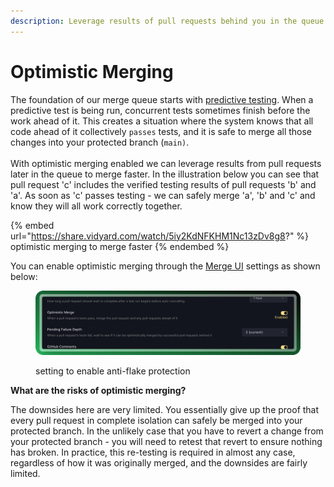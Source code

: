 ```yaml
---
description: Leverage results of pull requests behind you in the queue to merge faster
---
```


# Optimistic Merging

The foundation of our merge queue starts with [predictive testing](predictive-testing.md). When a predictive test is being run, concurrent tests sometimes finish before the work ahead of it. This creates a situation where the system knows that all code ahead of it collectively `passes` tests, and it is safe to merge all those changes into your protected branch (`main)`.\
\
With optimistic merging enabled we can leverage results from pull requests later in the queue to merge faster. In the illustration below you can see that pull request 'c' includes the verified testing results of pull requests 'b' and 'a'. As soon as 'c' passes testing - we can safely merge 'a', 'b' and 'c' and know they will all work correctly together.

{% embed url="https://share.vidyard.com/watch/5iy2KdNFKHM1Nc13zDv8g8?" %}
optimistic merging to merge faster
{% endembed %}

You can enable optimistic merging through the [Merge UI](using-the-webapp.md) settings as shown below:

<figure><img src="../.gitbook/assets/pika-1715033350907-2x.png" alt=""><figcaption><p>setting to enable anti-flake protection</p></figcaption></figure>

**What are the risks of optimistic merging?**

The downsides here are very limited. You essentially give up the proof that every pull request in complete isolation can safely be merged into your protected branch. In the unlikely case that you have to revert a change from your protected branch - you will need to retest that revert to ensure nothing has broken. In practice, this re-testing is required in almost any case, regardless of how it was originally merged, and the downsides are fairly limited.
